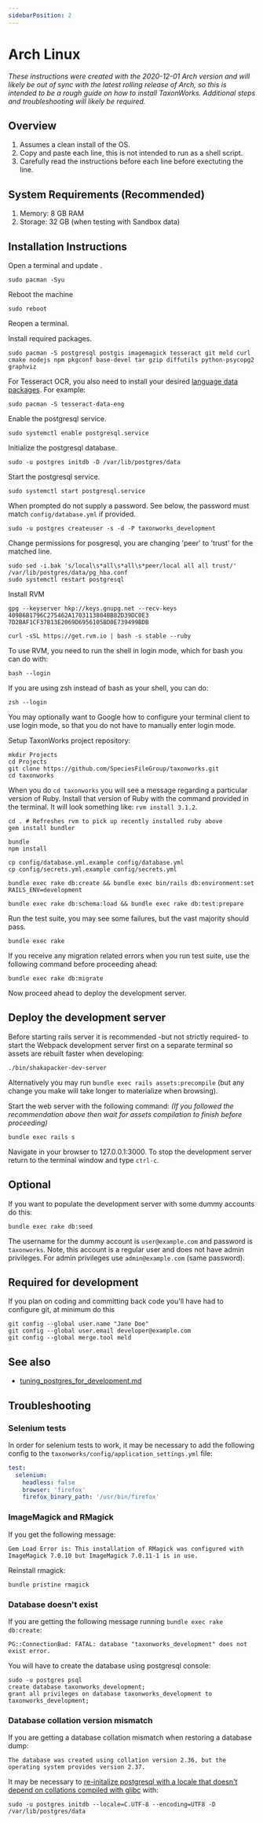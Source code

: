 ```yaml
---
sidebarPosition: 2 
---
```



# Arch Linux

_These instructions were created with the 2020-12-01 Arch version and will likely be out of sync with the latest rolling release of Arch, so this is intended to be a rough guide on how to install TaxonWorks. Additional steps and troubleshooting will likely be required._

## Overview
1. Assumes a clean install of the OS.
2. Copy and paste each line, this is not intended to run as a shell script.
3. Carefully read the instructions before each line before exectuting the line.

## System Requirements (Recommended)
1. Memory: 8 GB RAM
2. Storage: 32 GB (when testing with Sandbox data)

## Installation Instructions

Open a terminal and update .
```
sudo pacman -Syu
```

Reboot the machine
```
sudo reboot
```  

Reopen a terminal.

Install required packages.
```
sudo pacman -S postgresql postgis imagemagick tesseract git meld curl cmake nodejs npm pkgconf base-devel tar gzip diffutils python-psycopg2 graphviz
```

For Tesseract OCR, you also need to install your desired [language data packages](https://www.archlinux.org/packages/?sort=&q=tesseract-data-&maintainer=&flagged=). For example:
```
sudo pacman -S tesseract-data-eng
```

Enable the postgresql service.
```
sudo systemctl enable postgresql.service
```

Initialize the postgresql database.
```
sudo -u postgres initdb -D /var/lib/postgres/data
```

Start the postgresql service.
```
sudo systemctl start postgresql.service
```

When prompted do not supply a password. See below, the password must match `config/database.yml` if provided.
```
sudo -u postgres createuser -s -d -P taxonworks_development
```

Change permissions for posgresql, you are changing 'peer' to 'trust' for the matched line.
```
sudo sed -i.bak 's/local\s*all\s*all\s*peer/local all all trust/'  /var/lib/postgres/data/pg_hba.conf
sudo systemctl restart postgresql
```

Install RVM
```
gpg --keyserver hkp://keys.gnupg.net --recv-keys 409B6B1796C275462A1703113804BB82D39DC0E3 7D2BAF1CF37B13E2069D6956105BD0E739499BDB

curl -sSL https://get.rvm.io | bash -s stable --ruby
```

To use RVM, you need to run the shell in login mode, which for bash you can do with:

```
bash --login
```

If you are using zsh instead of bash as your shell, you can do:

```
zsh --login
```

You may optionally want to Google how to configure your terminal client to use login mode, so that you do not have to manually enter login mode.


Setup TaxonWorks project repository:

```
mkdir Projects
cd Projects
git clone https://github.com/SpeciesFileGroup/taxonworks.git
cd taxonworks
```

When you do `cd taxonworks` you will see a message regarding a particular version of Ruby.  Install that version of Ruby with the command provided in the terminal. It will look something like: `rvm install 3.1.2`.

```
cd . # Refreshes rvm to pick up recently installed ruby above
gem install bundler

bundle
npm install

cp config/database.yml.example config/database.yml
cp config/secrets.yml.example config/secrets.yml

bundle exec rake db:create && bundle exec bin/rails db:environment:set RAILS_ENV=development

bundle exec rake db:schema:load && bundle exec rake db:test:prepare
```

Run the test suite, you may see some failures, but the vast majority should pass.
```
bundle exec rake
```

If you receive any migration related errors when you run test suite, use the following command before proceeding ahead:
```
bundle exec rake db:migrate
```
Now proceed ahead to deploy the development server.

## Deploy the development server

Before starting rails server it is recommended -but not strictly required- to start the Webpack development server first on a separate terminal so assets are rebuilt faster when developing:
```
./bin/shakapacker-dev-server
```
Alternatively you may run `bundle exec rails assets:precompile` (but any change you make will take longer to materialize when browsing).

Start the web server with the following command: *(If you followed the recommendation above then wait for assets compilation to finish before proceeding)*
```
bundle exec rails s
```
Navigate in your browser to 127.0.0.1:3000.  To stop the development server return to the terminal window and type `ctrl-c`.

## Optional

If you want to populate the development server with some dummy accounts do this:
```
bundle exec rake db:seed
```
The username for the dummy account is `user@example.com` and password is `taxonworks`. Note, this account is a regular user and does not have admin privileges. For admin privileges use `admin@example.com` (same password).

## Required for development 

If you plan on coding and committing back code you'll have had to configure git, at minimum do this
```
git config --global user.name "Jane Doe"
git config --global user.email developer@example.com
git config --global merge.tool meld
```

## See also 

* [tuning_postgres_for_development.md][1]

[1]: https://github.com/SpeciesFileGroup/install_taxonworks/blob/master/development/native/tuning_postgres_for_development.md

## Troubleshooting

### Selenium tests

In order for selenium tests to work, it may be necessary to add the following config to the `taxonworks/config/application_settings.yml` file:

```yml
test:
  selenium:
    headless: false
    browser: 'firefox'
    firefox_binary_path: '/usr/bin/firefox'
```


### ImageMagick and RMagick

If you get the following message:

```
Gem Load Error is: This installation of RMagick was configured with ImageMagick 7.0.10 but ImageMagick 7.0.11-1 is in use.
```

Reinstall rmagick:

```
bundle pristine rmagick
```

### Database doesn't exist

If you are getting the following message running `bundle exec rake db:create`:

```
PG::ConnectionBad: FATAL: database "taxonworks_development" does not exist error.
```

You will have to create the database using postgresql console:

```
sudo -u postgres psql
create database taxonworks_development;
grant all privileges on database taxonworks_development to taxonworks_development;
```

### Database collation version mismatch

If you are getting a database collation mismatch when restoring a database dump:

```
The database was created using collation version 2.36, but the operating system provides version 2.37.
```

It may be necessary to [re-initalize postgresql with a locale that doesn't depend on collations compiled with glibc](https://wiki.archlinux.org/title/PostgreSQL) with:

```
sudo -u postgres initdb --locale=C.UTF-8 --encoding=UTF8 -D /var/lib/postgres/data
```

